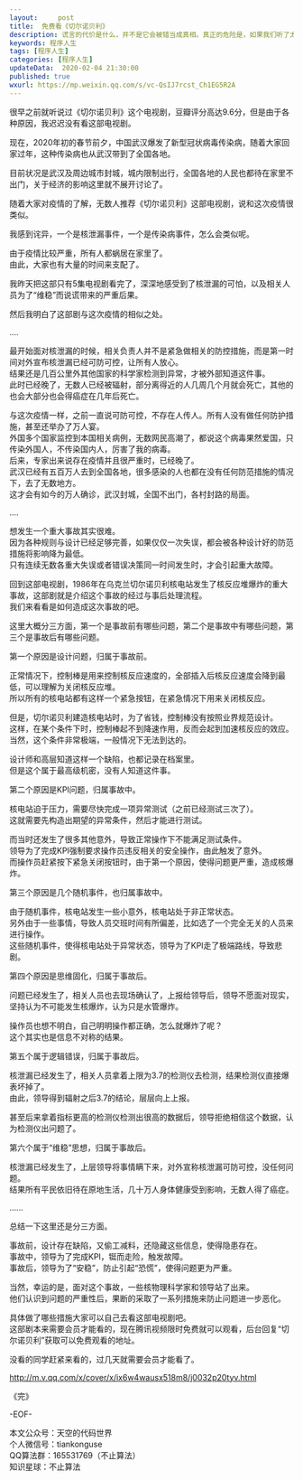```yaml
---   
layout:     post  
title:  免费看《切尔诺贝利》
description: 谎言的代价是什么，并不是它会被错当成真相。真正的危险是，如果我们听了太多谎言，会再无法分辨真相。。  
keywords: 程序人生  
tags: [程序人生]    
categories: [程序人生]  
updateData:  2020-02-04 21:30:00  
published: true  
wxurl: https://mp.weixin.qq.com/s/vc-QsIJ7rcst_Ch1EG5R2A  
---  
```




很早之前就听说过《切尔诺贝利》这个电视剧，豆瓣评分高达9.6分，但是由于各种原因，我迟迟没有看这部电视剧。  


现在，2020年初的春节前夕，中国武汉爆发了新型冠状病毒传染病，随着大家回家过年，这种传染病也从武汉带到了全国各地。  


目前状况是武汉及周边城市封城，城内限制出行，全国各地的人民也都待在家里不出门，关于经济的影响这里就不展开讨论了。  


随着大家对疫情的了解，无数人推荐《切尔诺贝利》这部电视剧，说和这次疫情很类似。  


我感到诧异，一个是核泄漏事件，一个是传染病事件，怎么会类似呢。  


由于疫情比较严重，所有人都蜗居在家里了。  
由此，大家也有大量的时间来支配了。  


我昨天把这部只有5集电视剧看完了，深深地感受到了核泄漏的可怕，以及相关人员为了“维稳”而说谎带来的严重后果。  


然后我明白了这部剧与这次疫情的相似之处。   




....  




最开始面对核泄漏的时候，相关负责人并不是紧急做相关的防控措施，而是第一时间对外宣布核泄漏已经可防可控，让所有人放心。  
结果还是几百公里外其他国家的科学家检测到异常，才被外部知道这件事。  
此时已经晚了，无数人已经被辐射，部分离得近的人几周几个月就会死亡，其他的也会大部分也会得癌症在几年后死亡。  


与这次疫情一样，之前一直说可防可控，不存在人传人。所有人没有做任何防护措施，甚至还举办了万人宴。  
外国多个国家监控到本国相关病例，无数网民高潮了，都说这个病毒果然爱国，只传染外国人，不传染国内人，厉害了我的病毒。  
后来，专家出来说存在疫情并且很严重时，已经晚了。  
武汉已经有五百万人去到全国各地，很多感染的人也都在没有任何防范措施的情况下，去了无数地方。  
这才会有如今的万人确诊，武汉封城，全国不出门，各村封路的局面。  




....  




想发生一个重大事故其实很难。  
因为各种规则与设计已经足够完善，如果仅仅一次失误，都会被各种设计好的防范措施将影响降为最低。  
只有连续无数各重大失误或者错误决策同一时间发生时，才会引起重大故障。  


回到这部电视剧，1986年在乌克兰切尔诺贝利核电站发生了核反应堆爆炸的重大事故，这部剧就是介绍这个事故的经过与事后处理流程。  
我们来看看是如何造成这次事故的吧。  


这里大概分三方面，第一个是事故前有哪些问题，第二个是事故中有哪些问题，第三个是事故后有哪些问题。  


第一个原因是设计问题，归属于事故前。  


正常情况下，控制棒是用来控制核反应速度的，全部插入后核反应速度会降到最低，可以理解为关闭核反应堆。  
所以所有的核电站都有这样一个紧急按钮，在紧急情况下用来关闭核反应。  


但是，切尔诺贝利建造核电站时，为了省钱，控制棒没有按照业界规范设计。  
这样，在某个条件下时，控制棒起不到降速作用，反而会起到加速核反应的效应。  
当然，这个条件非常极端，一般情况下无法到达的。  


设计师和高层知道这样一个缺陷，也都记录在档案里。  
但是这个属于最高级机密，没有人知道这件事。  


第二个原因是KPI问题，归属事故中。  


核电站迫于压力，需要尽快完成一项异常测试（之前已经测试三次了）。  
这就需要先构造出期望的异常条件，然后才能进行测试。  


而当时还发生了很多其他意外，导致正常操作下不能满足测试条件。  
领导为了完成KPI强制要求操作员违反相关的安全操作，由此触发了意外。  
而操作员赶紧按下紧急关闭按钮时，由于第一个原因，使得问题更严重，造成核爆炸。  


第三个原因是几个随机事件，也归属事故中。  


由于随机事件，核电站发生一些小意外，核电站处于非正常状态。  
另外由于一些事情，导致人员交班时间有所偏差，比如选了一个完全无关的人员来进行操作。  
这些随机事件，使得核电站处于异常状态，领导为了KPI走了极端路线，导致悲剧。  


第四个原因是思维固化，归属于事故后。  


问题已经发生了，相关人员也去现场确认了，上报给领导后，领导不愿面对现实，坚持认为不可能发生核爆炸，认为只是水管爆炸。  


操作员也想不明白，自己明明操作都正确，怎么就爆炸了呢？  
这个其实也是信息不对称的结果。  


第五个属于逻辑错误，归属于事故后。   


核泄漏已经发生了，相关人员拿着上限为3.7的检测仪去检测，结果检测仪直接爆表坏掉了。  
由此，领导得到辐射之后3.7的结论，层层向上上报。  


甚至后来拿着指标更高的检测仪检测出很高的数据后，领导拒绝相信这个数据，认为检测仪出问题了。  


第六个属于“维稳”思想，归属于事故后。  


核泄漏已经发生了，上层领导将事情瞒下来，对外宣称核泄漏可防可控，没任何问题。  
结果所有平民依旧待在原地生活，几十万人身体健康受到影响，无数人得了癌症。  


......


总结一下这里还是分三方面。   


事故前，设计存在缺陷，又偷工减料，还隐藏这些信息，使得隐患存在。  
事故中，领导为了完成KPI，铤而走险，触发故障。  
事故后，领导为了“安稳”，防止引起“恐慌”，使得问题更为严重。  


当然，幸运的是，面对这个事故，一些核物理科学家和领导站了出来。   
他们认识到问题的严重性后，果断的采取了一系列措施来防止问题进一步恶化。  


具体做了哪些措施大家可以自己去看这部电视剧吧。  
这部剧本来需要会员才能看的，现在腾讯视频限时免费就可以观看，后台回复“切尔诺贝利”获取可以免费观看的地址。  


没看的同学赶紧来看的，过几天就需要会员才能看了。  


http://m.v.qq.com/x/cover/x/ix6w4wausx518m8/j0032p20tyv.html  


《完》


-EOF-  



本文公众号：天空的代码世界  
个人微信号：tiankonguse  
QQ算法群：165531769（不止算法）  
知识星球：不止算法  

